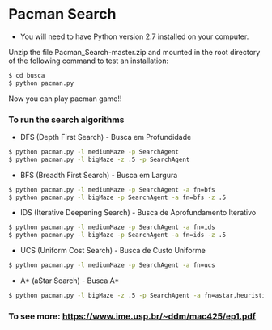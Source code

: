 # Pacman Search

* You will need to have Python version 2.7 installed on your computer.

Unzip the file Pacman_Search-master.zip and mounted in the root directory of the following command to test an installation:

```sh
$ cd busca
$ python pacman.py
```

Now you can play pacman game!!

### To run the search algorithms

* DFS (Depth First Search) - Busca em Profundidade 
```sh
$ python pacman.py -l mediumMaze -p SearchAgent
$ python pacman.py -l bigMaze -z .5 -p SearchAgent
```

* BFS (Breadth First Search) - Busca em Largura 
```sh
$ python pacman.py -l mediumMaze -p SearchAgent -a fn=bfs
$ python pacman.py -l bigMaze -p SearchAgent -a fn=bfs -z .5
```

*  IDS (Iterative Deepening Search) - Busca de Aprofundamento Iterativo 
```sh
$ python pacman.py -l mediumMaze -p SearchAgent -a fn=ids
$ python pacman.py -l bigMaze -p SearchAgent -a fn=ids -z .5
```
*  UCS (Uniform Cost Search) - Busca de Custo Uniforme 
```sh
$ python pacman.py -l mediumMaze -p SearchAgent -a fn=ucs
```
*  A* (aStar Search) - Busca A* 
```sh
$ python pacman.py -l bigMaze -z .5 -p SearchAgent -a fn=astar,heuristic=manhattanHeuristic
```

### To see more: https://www.ime.usp.br/~ddm/mac425/ep1.pdf 


